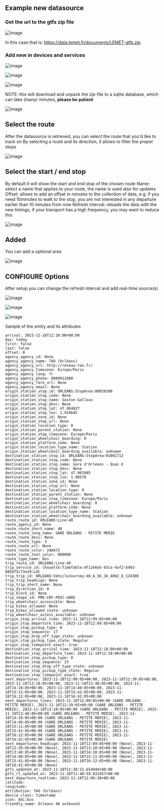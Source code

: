## Example new datasource

### Get the url to the gtfs zip file
![image](https://github.com/vingerha/gtfs2/assets/44190435/d5402bb0-17a5-41e8-ac95-652ecb06bb98)

In this case that is: https://data.lemet.fr/documents/LEMET-gtfs.zip

### Add new in devices and services

![image](https://github.com/vingerha/gtfs2/assets/44190435/ed7e8fbe-c3b9-4337-982f-74da5ea6e3dd)

![image](https://github.com/vingerha/gtfs2/assets/44190435/7dd77425-07f8-45d0-8d0c-d9948fca6fbb)

![image](https://github.com/vingerha/gtfs2/assets/44190435/3688925f-63cd-451a-9db1-313a028c2188)

NOTE: this will download and unpack the zip-file to a sqlite database, which can take (many) minutes, **please be patient**

![image](https://github.com/vingerha/gtfs2/assets/44190435/02ab24ed-c10d-43e5-8c3e-f221044a1a9e)

## Select the route

After the datasource is retrieved, you can select the route that you'd like to track on 
By selecting a route and its direction, it allows to filter the proper stops

![image](https://github.com/vingerha/gtfs2/assets/44190435/80d133c5-b00e-43f8-aef0-c203eba4eb6b)

## Select the start / end stop

By default it will show the start and end stop of the chosen route
Name: select a name that applies to your route, the name is used also for updates
Offset: allows to add an offset in minutes to the collection of data, e.g. if you need 10minutes to walk to the stop, you are not interested in any departure earlier than 10 minutes from now
Refresh interval: reloads the data with the new timings, if your transport has a high frequency, you may want to reduce this

![image](https://github.com/vingerha/gtfs2/assets/44190435/8007911c-f1c7-406c-9295-4d132df07ab6)

## Added

You can add a optional area

![image](https://github.com/vingerha/gtfs2/assets/44190435/f2f855f9-bc07-405d-8b0b-09b3da7e4f79)

## CONFIGURE Options 

After setup you can change the refresh interval and add real-time source(s)

![image](https://github.com/vingerha/gtfs2/assets/44190435/03135ba3-e9ff-4fe6-a23b-bb1f0a44c6ea)

![image](https://github.com/vingerha/gtfs2/assets/44190435/11de0f3c-ac1b-4b4d-8712-38764dfc5bd4)

![image](https://github.com/vingerha/gtfs2/assets/44190435/5895e947-882d-444e-9259-e56d7d5e426a)





Sample of the entity and its attributes
```
arrival: 2023-11-18T12:18:00+00:00
day: today
first: false
last: false
offset: 0
agency_agency_id: None
agency_agency_name: TAO (Orléans)
agency_agency_url: http://reseau-tao.fr/
agency_agency_timezone: Europe/Paris
agency_agency_lang: fr
agency_agency_phone: 0800012000
agency_agency_fare_url: None
agency_agency_email: None
origin_station_stop_id: ORLEANS:StopArea:00026500
origin_station_stop_code: None
origin_station_stop_name: Gaston Galloux
origin_station_stop_desc: None
origin_station_stop_lat: 47.884827
origin_station_stop_lon: 1.924645
origin_station_zone_id: None
origin_station_stop_url: None
origin_station_location_type: 0
origin_station_parent_station: None
origin_station_stop_timezone: Europe/Paris
origin_station_wheelchair_boarding: 0
origin_station_platform_code: None
origin_station_location_type_name: Station
origin_station_wheelchair_boarding_available: unknown
destination_station_stop_id: ORLEANS:StopArea:01001712
destination_station_stop_code: None
destination_station_stop_name: Gare d'Orléans - Quai E
destination_station_stop_desc: None
destination_station_stop_lat: 47.907085
destination_station_stop_lon: 1.90578
destination_station_zone_id: None
destination_station_stop_url: None
destination_station_location_type: 0
destination_station_parent_station: None
destination_station_stop_timezone: Europe/Paris
destination_station_wheelchair_boarding: 0
destination_station_platform_code: None
destination_station_location_type_name: Station
destination_station_wheelchair_boarding_available: unknown
route_route_id: ORLEANS:Line:40
route_agency_id: None
route_route_short_name: 40
route_route_long_name: GARE ORLEANS - PETITE MERIE
route_route_desc: None
route_route_type: 3
route_route_url: None
route_route_color: 24A472
route_route_text_color: 000000
route_type_name: Bus
trip_route_id: ORLEANS:Line:40
trip_service_id: chouette:TimeTable:4f12e6e5-93ca-4af2-b493-0858f5c73e39:LOC
trip_trip_id: ORLEANS:VehicleJourney:40_A_56_16_4002_6_124300
trip_trip_headsign: None
trip_trip_short_name: None
trip_direction_id: 0
trip_block_id: None
trip_shape_id: PME-CNY-POSC-GARE
trip_wheelchair_accessible: None
trip_bikes_allowed: None
trip_bikes_allowed_state: unknown
trip_wheelchair_access_available: unknown
origin_stop_arrival_time: 2023-11-18T12:09:05+00:00
origin_stop_departure_time: 2023-11-18T12:09:05+00:00
origin_stop_pickup_type: 0
origin_stop_sequence: 17
origin_stop_drop_off_type_state: unknown
origin_stop_pickup_type_state: Regular
origin_stop_timepoint_exact: true
destination_stop_arrival_time: 2023-11-18T12:18:00+00:00
destination_stop_departure_time: 2023-11-18T12:18:00+00:00
destination_stop_pickup_type: 0
destination_stop_sequence: 23
destination_stop_drop_off_type_state: unknown
destination_stop_pickup_type_state: Regular
destination_stop_timepoint_exact: true
next_departures: 2023-11-18T12:09:05+00:00, 2023-11-18T12:39:05+00:00, 2023-11-18T13:10:05+00:00, 2023-11-18T13:40:05+00:00, 2023-11-18T14:10:05+00:00, 2023-11-18T14:40:05+00:00, 2023-11-18T15:11:05+00:00, 2023-11-18T15:41:05+00:00, 2023-11-18T16:12:05+00:00, 2023-11-18T16:42:05+00:00
next_departures_lines: 2023-11-18T12:09:05+00:00 (GARE ORLEANS - PETITE MERIE), 2023-11-18T12:39:05+00:00 (GARE ORLEANS - PETITE MERIE), 2023-11-18T13:10:05+00:00 (GARE ORLEANS - PETITE MERIE), 2023-11-18T13:40:05+00:00 (GARE ORLEANS - PETITE MERIE), 2023-11-18T14:10:05+00:00 (GARE ORLEANS - PETITE MERIE), 2023-11-18T14:40:05+00:00 (GARE ORLEANS - PETITE MERIE), 2023-11-18T15:11:05+00:00 (GARE ORLEANS - PETITE MERIE), 2023-11-18T15:41:05+00:00 (GARE ORLEANS - PETITE MERIE), 2023-11-18T16:12:05+00:00 (GARE ORLEANS - PETITE MERIE), 2023-11-18T16:42:05+00:00 (GARE ORLEANS - PETITE MERIE)
next_departures_headsign: 2023-11-18T12:09:05+00:00 (None), 2023-11-18T12:39:05+00:00 (None), 2023-11-18T13:10:05+00:00 (None), 2023-11-18T13:40:05+00:00 (None), 2023-11-18T14:10:05+00:00 (None), 2023-11-18T14:40:05+00:00 (None), 2023-11-18T15:11:05+00:00 (None), 2023-11-18T15:41:05+00:00 (None), 2023-11-18T16:12:05+00:00 (None), 2023-11-18T16:42:05+00:00 (None)
gtfs_updated_at: 2023-11-18T11:38:52.654949+00:00
gtfs_rt_updated_at: 2023-11-18T11:40:59.832457+00:00
next_departure_realtime: 2023-11-18T12:09:30+00:00
latitude: 
longitude: 
attribution: TAO (Orléans)
device_class: timestamp
icon: mdi:bus
friendly_name: Orleans 40 outbound
```














